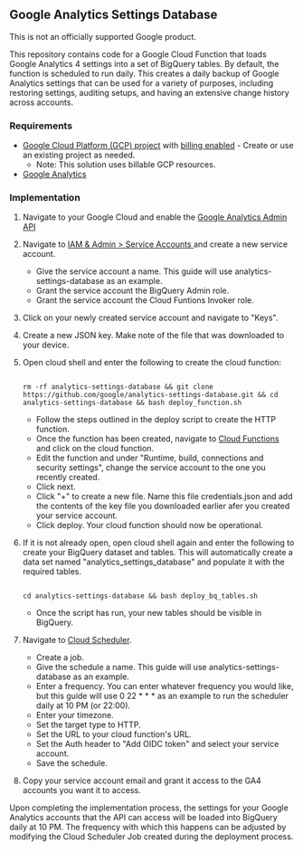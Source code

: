 ## Google Analytics Settings Database

This is not an officially supported Google product.

This repository contains code for a Google Cloud Function that loads Google Analytics 4 settings into a set of BigQuery tables. By default, the function is scheduled to run daily. This creates a daily backup of Google Analytics settings that can be used for a variety of purposes, including restoring settings, auditing setups, and having an extensive change history across accounts.

### Requirements

- [Google Cloud Platform (GCP) project](https://cloud.google.com/resource-manager/docs/creating-managing-projects) with [billing enabled](https://cloud.google.com/billing/docs/how-to/modify-project#enable-billing) - Create or use an existing project as needed.
    - Note: This solution uses billable GCP resources.
- [Google Analytics](https://analytics.google.com/analytics/web/)

### Implementation

1. Navigate to your Google Cloud and enable the [Google Analytics Admin API](https://console.cloud.google.com/apis/library/analyticsadmin.googleapis.com)
2. Navigate to [IAM & Admin > Service Accounts ](https://console.cloud.google.com/iam-admin/serviceaccounts) and create a new service account.
    - Give the service account a name. This guide will use analytics-settings-database as an example.
    - Grant the service account the BigQuery Admin role.
    - Grant the service account the Cloud Funtions Invoker role.
3. Click on your newly created service account and navigate to "Keys".
4. Create a new JSON key. Make note of the file that was downloaded to your device.
5. Open cloud shell and enter the following to create the cloud function:

    ```

    rm -rf analytics-settings-database && git clone https://github.com/google/analytics-settings-database.git && cd analytics-settings-database && bash deploy_function.sh

    ```
    - Follow the steps outlined in the deploy script to create the HTTP function.
    - Once the function has been created, navigate to [Cloud Functions](https://console.cloud.google.com/functions/list) and click on the cloud function.
    - Edit the function and under "Runtime, build, connections and security settings", change the service account to the one you recently created.
    - Click next.
    - Click "+" to create a new file. Name this file credentials.json and add the contents of the key file you downloaded earlier afer you created your service account.
    - Click deploy. Your cloud function should now be operational.
6. If it is not already open, open cloud shell again and enter the following to create your BigQuery dataset and tables. This will automatically create a data set named "analytics\_settings\_database" and populate it with the required tables.
    ```

    cd analytics-settings-database && bash deploy_bq_tables.sh

    ```
    - Once the script has run, your new tables should be visible in BigQuery.
7. Navigate to [Cloud Scheduler](https://console.cloud.google.com/cloudscheduler).
    - Create a job.
    - Give the schedule a name. This guide will use analytics-settings-database as an example.
    - Enter a frequency. You can enter whatever frequency you would like, but this guide will use 0 22 * * * as an example to run the scheduler daily at 10 PM (or 22:00).
    - Enter your timezone.
    - Set the target type to HTTP.
    - Set the URL to your cloud function's URL.
    - Set the Auth header to "Add OIDC token" and select your service account.
    - Save the schedule.
8. Copy your service account email and grant it access to the GA4 accounts you want it to access. 

Upon completing the implementation process, the settings for your Google Analytics accounts that the API can access will be loaded into BigQuery daily at 10 PM. The frequency with which this happens can be adjusted by modifying the Cloud Scheduler Job created during the deployment process.
